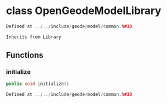 # class OpenGeodeModelLibrary

```cpp
Defined at ../../include/geode/model/common.h#33
```

```cpp
Inherits from Library
```



## Functions

### initialize

```cpp
public void initialize()
```

```cpp
Defined at ../../include/geode/model/common.h#33
```



